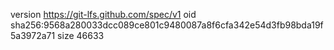 version https://git-lfs.github.com/spec/v1
oid sha256:9568a280033dcc089ce801c9480087a8f6cfa342e54d3fb98bda19f5a3972a71
size 46633
